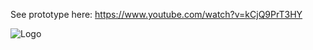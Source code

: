 See prototype here:
https://www.youtube.com/watch?v=kCjQ9PrT3HY

![Logo](https://raw.github.com/jdix/raspBadge/master/docs/badgepurple.jpg)
